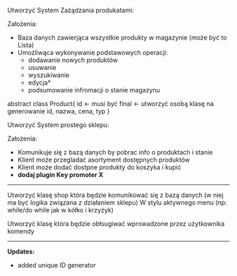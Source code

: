 Utworzyć System Zażądzania produkatami:

Założenia:
- Baza danych zawierjąca wszystkie produkty w magazynie (może być to Lista)
- Umożliwąca wykonywanie podstawowych operacji:
    - dodawanie nowych produktów
    - usuwanie
    - wyszukiwanie
    - edycja*
    - podsumowanie infromacji o stanie magazynu



abstract class Product{
id <- musi być final <- utworzyć osobą klasę na generowanie id,
nazwa,
cena,
typ
}


Utworzyć System prostego sklepu:

Założenia:
- Komunikuje się z bazą danych by pobrac info o produktach i stanie
- Klient może przegladać asortyment dostępnych produktów
- Klient może dodać dostpne produkty do koszyka i kupić
- **dodaj plugin Key promoter X**

---

Utworzyć klasę shop która będzie komunikować się z bazą danych (w niej ma być logika związana z działaniem sklepu)
W stylu aktywnego menu (np: while/do while jak w kółko i krzyżyk)

Utworzyć klasę która będzie obłsugiwać wprowadzone przez użytkownika komendy

---
**Updates:**
- added unique ID generator